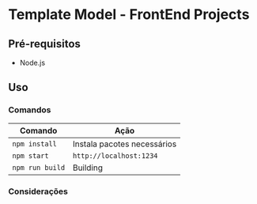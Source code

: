 # Template Model - FrontEnd Projects

## Pré-requisitos

- Node.js

## Uso

### Comandos

| Comando         | Ação                        |
| --------------- | --------------------------- |
| `npm install`   | Instala pacotes necessários |
| `npm start`     | `http://localhost:1234`     |
| `npm run build` | Building                    |

### Considerações

